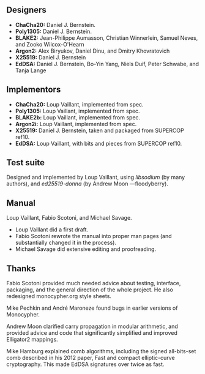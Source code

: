 Designers
---------

- **ChaCha20:** Daniel J. Bernstein.
- **Poly1305:** Daniel J. Bernstein.
- **BLAKE2:**   Jean-Philippe Aumasson, Christian Winnerlein, Samuel Neves,
                and Zooko Wilcox-O'Hearn
- **Argon2:**   Alex Biryukov, Daniel Dinu, and Dmitry Khovratovich
- **X25519:**   Daniel J. Bernstein
- **EdDSA:**    Daniel J. Bernstein, Bo-Yin Yang, Niels Duif, Peter
                Schwabe, and Tanja Lange

Implementors
------------

- **ChaCha20:** Loup Vaillant, implemented from spec.
- **Poly1305:** Loup Vaillant, implemented from spec.
- **BLAKE2b:**  Loup Vaillant, implemented from spec.
- **Argon2i:**  Loup Vaillant, implemented from spec.
- **X25519:**   Daniel J. Bernstein, taken and packaged from SUPERCOP
                ref10.
- **EdDSA:**    Loup Vaillant, with bits and pieces from SUPERCOP ref10.

Test suite
----------

Designed and implemented by Loup Vaillant, using _libsodium_ (by many
authors), and _ed25519-donna_ (by Andrew Moon —floodyberry).

Manual
------

Loup Vaillant, Fabio Scotoni, and Michael Savage.

- Loup Vaillant did a first draft.
- Fabio Scotoni rewrote the manual into proper man pages (and
  substantially changed it in the process).
- Michael Savage did extensive editing and proofreading.

Thanks
------

Fabio Scotoni provided much needed advice about testing, interface,
packaging, and the general direction of the whole project.  He also
redesigned monocypher.org style sheets.

Mike Pechkin and André Maroneze found bugs in earlier versions of
Monocypher.

Andrew Moon clarified carry propagation in modular arithmetic, and
provided advice and code that significantly simplified and improved
Elligator2 mappings.

Mike Hamburg explained comb algorithms, including the signed
all-bits-set comb described in his 2012 paper, Fast and compact
elliptic-curve cryptography.  This made EdDSA signatures over twice as
fast.
